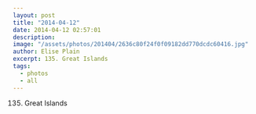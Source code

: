 ```yaml
---
layout: post
title: "2014-04-12"
date: 2014-04-12 02:57:01
description: 
image: "/assets/photos/201404/2636c80f24f0f09182dd770dcdc60416.jpg"
author: Elise Plain
excerpt: 135. Great Islands
tags: 
  - photos
  - all
---
```


135. Great Islands
<p></p>
